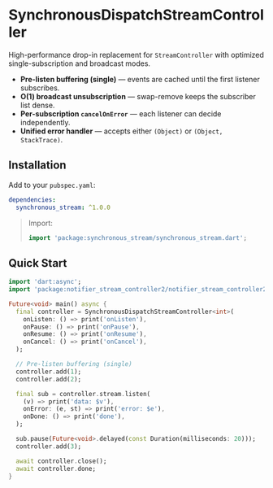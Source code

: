 # SynchronousDispatchStreamController

High-performance drop-in replacement for `StreamController` with optimized single-subscription and broadcast modes.

- **Pre-listen buffering (single)** — events are cached until the first listener subscribes.
- **O(1) broadcast unsubscription** — swap-remove keeps the subscriber list dense.
- **Per-subscription `cancelOnError`** — each listener can decide independently.
- **Unified error handler** — accepts either `(Object)` or `(Object, StackTrace)`.


## Installation

Add to your `pubspec.yaml`:

```yaml
dependencies:
  synchronous_stream: ^1.0.0
```

> Import:
> ```dart
> import 'package:synchronous_stream/synchronous_stream.dart';
> ```

## Quick Start
```dart
import 'dart:async';
import 'package:notifier_stream_controller2/notifier_stream_controller2.dart';

Future<void> main() async {
  final controller = SynchronousDispatchStreamController<int>(
    onListen: () => print('onListen'),
    onPause: () => print('onPause'),
    onResume: () => print('onResume'),
    onCancel: () => print('onCancel'),
  );

  // Pre-listen buffering (single)
  controller.add(1);
  controller.add(2);

  final sub = controller.stream.listen(
    (v) => print('data: $v'),
    onError: (e, st) => print('error: $e'),
    onDone: () => print('done'),
  );

  sub.pause(Future<void>.delayed(const Duration(milliseconds: 20)));
  controller.add(3);

  await controller.close();
  await controller.done;
}
```

